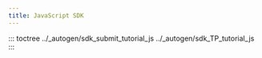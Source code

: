 ```yaml
---
title: JavaScript SDK
---
```


::: toctree
../\_autogen/sdk_submit_tutorial_js ../\_autogen/sdk_TP_tutorial_js
:::
